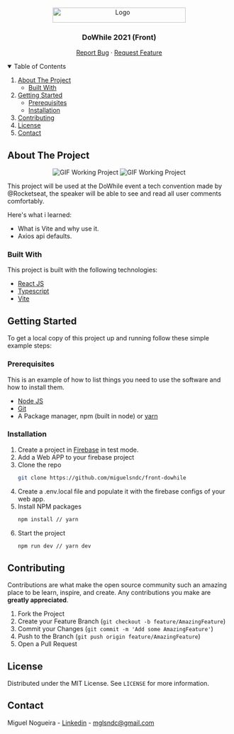 

<!--
*** Thanks for checking out the Best-README-Template. If you have a suggestion
*** that would make this better, please fork the repo and create a pull request
*** or simply open an issue with the tag "enhancement".
*** Thanks again! Now go create something AMAZING! :D
-->



<!-- PROJECT SHIELDS -->
<!--
*** I'm using markdown "reference style" links for readability.
*** Reference links are enclosed in brackets [ ] instead of parentheses ( ).
*** See the bottom of this document for the declaration of the reference variables
*** for contributors-url, forks-url, etc. This is an optional, concise syntax you may use.
*** https://www.markdownguide.org/basic-syntax/#reference-style-links
-->

<!-- PROJECT LOGO -->
<br />
<p align="center">
  <a href="https://github.com/miguelsndc/front-dowhile">
    <img src="https://res.cloudinary.com/db9t2jrhe/image/upload/v1634772188/Logo_DoWhile_-_2021_akadls.png" alt="Logo" width="300" height="34">
  </a>

  <h3 align="center">DoWhile 2021 (Front)</h3>

  <p align="center">
    <a href="https://github.com/miguelsndc/front-dowhile>View Demo</a>
    ·
    <a href="https://github.com/miguelsndc/front-dowhile/issues">Report Bug</a>
    ·
    <a href="https://github.com/miguelsndc/front-dowhile/issues">Request Feature</a>
  </p>
</p>



<!-- TABLE OF CONTENTS -->
<details open="open">
  <summary>Table of Contents</summary>
  <ol>
    <li>
      <a href="#about-the-project">About The Project</a>
      <ul>
        <li><a href="#built-with">Built With</a></li>
      </ul>
    </li>
    <li>
      <a href="#getting-started">Getting Started</a>
      <ul>
        <li><a href="#prerequisites">Prerequisites</a></li>
        <li><a href="#installation">Installation</a></li>
      </ul>
    </li>
    <li><a href="#contributing">Contributing</a></li>
    <li><a href="#license">License</a></li>
    <li><a href="#contact">Contact</a></li>
  </ol>
</details>



<!-- ABOUT THE PROJECT -->
## About The Project

<p align="center"> 
      <img alt="GIF Working Project" src="https://res.cloudinary.com/db9t2jrhe/image/upload/v1634772663/Screenshot_2021-10-20_20-30-33_jg7psb.png">    
      <img alt="GIF Working Project" src="https://res.cloudinary.com/db9t2jrhe/image/upload/v1634773107/Screenshot_2021-10-20_20-38-13_qf27i8.png">
 </p>

This project will be used at the DoWhile event a tech convention made by @Rocketseat, the speaker will be able to see and read all user comments comfortably.

Here's what i learned:
* What is Vite and why use it.
* Axios api defaults.

### Built With

This project is built with the following technologies:
* [React JS](https://reactjs.org/)
* [Typescript](https://www.typescriptlang.org/)
* [Vite](https://vitejs.dev/)

<!-- GETTING STARTED -->
## Getting Started

To get a local copy of this project up and running follow these simple example steps:

### Prerequisites

This is an example of how to list things you need to use the software and how to install them.

* [Node JS](https://nodejs.org/en/)
* [Git](https://git-scm.com/)
* A Package manager, npm (built in node) or [yarn](https://yarnpkg.com/)

### Installation

1. Create a project in [Firebase](https://firebase.google.com/?hl=pt-br) in test mode.
2. Add a Web APP to your firebase project
4. Clone the repo
   ```sh
   git clone https://github.com/miguelsndc/front-dowhile
   ```
5. Create a .env.local file and populate it with the firebase configs of your web app.
6. Install NPM packages
   ```sh
   npm install // yarn 
   ```
7. Start the project
   ```sh
   npm run dev // yarn dev
   ```

<!-- CONTRIBUTING -->
## Contributing

Contributions are what make the open source community such an amazing place to be learn, inspire, and create. Any contributions you make are **greatly appreciated**.

1. Fork the Project
2. Create your Feature Branch (`git checkout -b feature/AmazingFeature`)
3. Commit your Changes (`git commit -m 'Add some AmazingFeature'`)
4. Push to the Branch (`git push origin feature/AmazingFeature`)
5. Open a Pull Request


<!-- LICENSE -->
## License

Distributed under the MIT License. See `LICENSE` for more information.


<!-- CONTACT -->
## Contact

Miguel Nogueira - [Linkedin](https://www.linkedin.com/in/miguel-nogueira-a5a28a1b5/) - mglsndc@gmail.com


